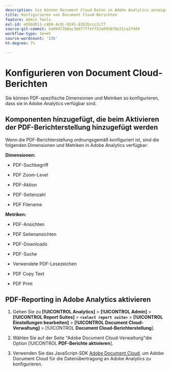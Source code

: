 ```yaml
---
description: Sie können Document Cloud-Daten in Adobe Analytics anzeigen
title: Konfigurieren von Document Cloud-Berichten
feature: Admin Tools
exl-id: eb58d011-c4b0-4c0c-9241-83b2bccc2c77
source-git-commit: bdd9473b0ac3bd77ffeff53a095876e21ca2f4d4
workflow-type: tm+mt
source-wordcount: '135'
ht-degree: 7%

---
```


# Konfigurieren von Document Cloud-Berichten

Sie können PDF-spezifische Dimensionen und Metriken so konfigurieren, dass sie in Adobe Analytics verfügbar sind.

## Komponenten hinzugefügt, die beim Aktivieren der PDF-Berichterstellung hinzugefügt werden

Wenn die PDF-Berichterstellung ordnungsgemäß konfiguriert ist, sind die folgenden Dimensionen und Metriken in Adobe Analytics verfügbar:

**Dimensionen:**

* PDF-Suchbegriff

* PDF Zoom-Level

* PDF-Aktion

* PDF-Seitenzahl

* PDF Filename

**Metriken:**

* PDF-Ansichten

* PDF Seitenansichten

* PDF-Downloads

* PDF-Suche

* Verwendete PDF-Lesezeichen

* PDF Copy Text

* PDF Print

## PDF-Reporting in Adobe Analytics aktivieren

1. Gehen Sie zu **[!UICONTROL Analytics]** > **[!UICONTROL Admin]** > **[!UICONTROL Report Suites]** > **`<select report suite>`** > **[!UICONTROL Einstellungen bearbeiten]** > **[!UICONTROL Document Cloud-Verwaltung]** > [!UICONTROL **Document Cloud-Berichterstellung**].

1. Wählen Sie auf der Seite &quot;Adobe Document Cloud-Verwaltung&quot;die Option [!UICONTROL **PDF-Berichte aktivieren**].

1. Verwenden Sie das JavaScript-SDK [Adobe Document Cloud](https://www.adobe.io/apis/documentcloud/dcsdk.html), um Adobe Document Cloud für die Datenübertragung an Adobe Analytics zu konfigurieren.
